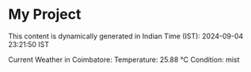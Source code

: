 # My Project

This content is dynamically generated in Indian Time (IST): 2024-09-04 23:21:50 IST


Current Weather in Coimbatore:
Temperature: 25.88 °C
Condition: mist
